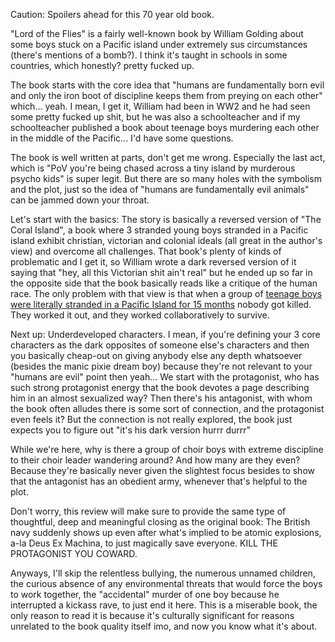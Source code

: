 Caution: Spoilers ahead for this 70 year old book.

"Lord of the Flies" is a fairly well-known book by William Golding about some boys stuck on a Pacific island under extremely sus circumstances (there's mentions of a bomb?). I think it's taught in schools in some countries, which honestly? pretty fucked up.

The book starts with the core idea that "humans are fundamentally born evil and only the iron boot of discipline keeps them from preying on each other" which... yeah. I mean, I get it, William had been in WW2 and he had seen some pretty fucked up shit, but he was also a schoolteacher and if my schoolteacher published a book about teenage boys murdering each other in the middle of the Pacific... I'd have some questions.

The book is well written at parts, don't get me wrong. Especially the last act, which is "PoV you're being chased across a tiny island by murderous psycho kids" is super legit. But there are so many holes with the symbolism and the plot, just so the idea of "humans are fundamentally evil animals" can be jammed down your throat.

Let's start with the basics: The story is basically a reversed version of "The Coral Island", a book where 3 stranded young boys stranded in a Pacific island exhibit christian, victorian and colonial ideals (all great in the author's view) and overcome all challenges. That book's plenty of kinds of problematic and I get it, so William wrote a dark reversed version of it saying that "hey, all this Victorian shit ain't real" but he ended up so far in the opposite side that the book basically reads like a critique of the human race. The only problem with that view is that when a group of [teenage boys were literally stranded in a Pacific Island for 15 months](https://en.wikipedia.org/wiki/Tongan_castaways) nobody got killed. They worked it out, and they worked collaboratively to survive. 

Next up: Underdeveloped characters. I mean, if you're defining your 3 core characters as the dark opposites of someone else's characters and then you basically cheap-out on giving anybody else any depth whatsoever (besides the manic pixie dream boy) because they're not relevant to your "humans are evil" point then yeah... We start with the protagonist, who has such strong protagonist energy that the book devotes a page describing him in an almost sexualized way? Then there's his antagonist, with whom the book often alludes there is some sort of connection, and the protagonist even feels it? But the connection is not really explored, the book just expects you to figure out "it's his dark version hurrr durrr"

While we're here, why is there a group of choir boys with extreme discipline to their choir leader wandering around? And how many are they even? Because they're basically never given the slightest focus besides to show that the antagonist has an obedient army, whenever that's helpful to the plot.

Don't worry, this review will make sure to provide the same type of thoughtful, deep and meaningful closing as the original book: The British navy suddenly shows up even after what's implied to be atomic explosions, a-la Deus Ex Machina, to just magically save everyone. KILL THE PROTAGONIST YOU COWARD.

Anyways, I'll skip the relentless bullying, the numerous unnamed children, the curious absence of any environmental threats that would force the boys to work together, the "accidental" murder of one boy because he interrupted a kickass rave, to just end it here. This is a miserable book, the only reason to read it is because it's culturally significant for reasons unrelated to the book quality itself imo, and now you know what it's about.